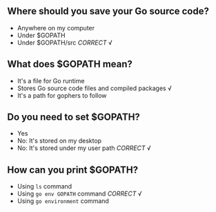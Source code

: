 ## Where should you save your Go source code?
* Anywhere on my computer
* Under $GOPATH
* Under $GOPATH/src *CORRECT* √

## What does $GOPATH mean?
* It's a file for Go runtime
* Stores Go source code files and compiled packages √
* It's a path for gophers to follow

## Do you need to set $GOPATH?
* Yes
* No: It's stored on my desktop
* No: It's stored under my user path *CORRECT* √

## How can you print $GOPATH?
* Using `ls` command
* Using `go env GOPATH` command *CORRECT* √
* Using `go environment` command
